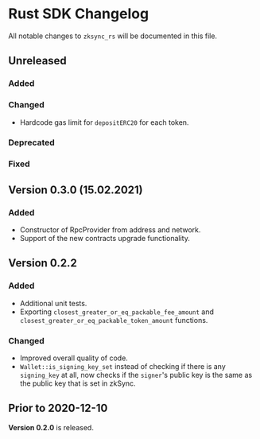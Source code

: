 # Rust SDK Changelog

All notable changes to `zksync_rs` will be documented in this file.

## Unreleased

### Added

### Changed

- Hardcode gas limit for `depositERC20` for each token.

### Deprecated

### Fixed

## Version 0.3.0 (15.02.2021)

### Added

- Constructor of RpcProvider from address and network.
- Support of the new contracts upgrade functionality.

## Version 0.2.2

### Added

- Additional unit tests.
- Exporting `closest_greater_or_eq_packable_fee_amount` and `closest_greater_or_eq_packable_token_amount` functions.

### Changed

- Improved overall quality of code.
- `Wallet::is_signing_key_set` instead of checking if there is any `signing_key` at all, now checks if the `signer`'s
  public key is the same as the public key that is set in zkSync.

## Prior to 2020-12-10

**Version 0.2.0** is released.
